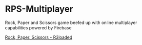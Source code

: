 # RPS-Multiplayer
Rock, Paper and Scissors game beefed up with online multiplayer capabilities powered by Firebase

[Rock, Paper, Scissors  - R3loaded](https://b4ruch.github.io/RPS-Multiplayer/ "RPS R3loaded") 
